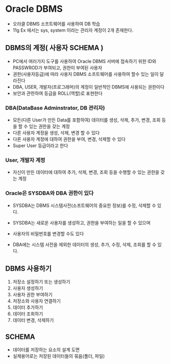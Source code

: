# Oracle DBMS 
* 오라클 DBMS 소프트웨어를 사용하여 DB 학습
* 11g Ex 에서는 sys, system 이라는 관리자 계정이 2개 존재한다.

## DBMS의 계정( 사용자 SCHEMA )
* PC에서 여러가지 도구를 사용하여 Oracle DBMS 서버에 접속하기 위한 ID와 PASSWROD가 부여되고,
권한이 부여된 사용자 
* 권한(사용자등급)에 따라 사용자 DBMS 소프트웨어를 사용하여 할수 있는 일이 달라진다
* DBA, USER, 개발자(프로그래머)의 계정이 일반적인 DBMS에 사용되는 권한이다
* 보안과 관련하여 등급을 ROLL(역할)로 표현한다

### DBA(DataBase Adminstrator, DB 관리자)
* 모든(다른 User가 만든 Data를 포함하여) 데이터를 생성, 삭제, 추가, 변경, 조회 등을 할 수 있는 권한을 갖는 계정
* 다른 사용자 계정을 생성, 삭제, 변경 할 수 있다
* 다른 사용자 계정에 대하여 권한을 부여, 변경, 삭제할 수 있다
* Super User 등급이라고 한다

### User, 개발자 계정
* 자신이 만든 데이터에 대하여 추가, 삭제, 변경, 조회 등을 수행할 수 있는 권한을 갖는 계정

### Oracle은 SYSDBA와 DBA 권한이 있다
* SYSDBA는 DBMS 시스템사전(소프트웨어의 중요한 정보)를 수정, 삭제할 수 있다.
* SYSDBA는 새로운 사용자를 생성하고, 권한을 부여하는 일을 할 수 있으며 
* 사용자의 비밀번호를 변경할 수도 있다

* DBA에는 시스템 사전을 제외한 데이터의 생성, 추가, 수정, 삭제, 조회를 할 수 있다.

## DBMS 사용하기 
1. 저장소 설정하기 또는 생성하기
2. 사용자 생성하기 
3. 사용자 권한 부여하기
4. 저장소와 사용자 연결하기
5. 데이터 추가하기
6. 데이터 조회하기
7. 데이터 변경, 삭제하기

## SCHEMA
* 데이터를 저장하는 요소의 설계 도면
* 실제용어로는 저장된 데이터들의 묶음(폴더, 파일)
